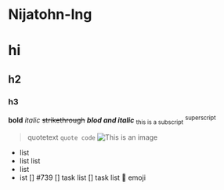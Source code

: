 # Nijatohn-Ing
# hi
## h2
### h3
**bold**
*italic*
~~strikethrough~~ 
***blod and italic***
<sub>this is a subscript</sub>
<sup>superscript</sup>
> quotetext
```quote code```
![This is an image](https://www.pexels.com/photo/close-up-of-rabbit-on-field-326012/)
- list
- list
 list
-  list
 - ist
 [] #739 
 [] task list
 [] task list
 :tada: emoji
